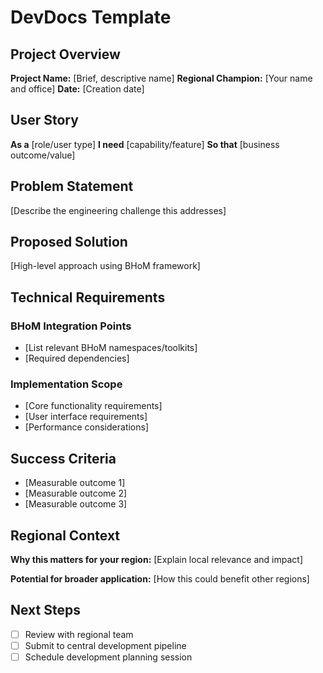 # DevDocs Template

## Project Overview
**Project Name:** [Brief, descriptive name]
**Regional Champion:** [Your name and office]
**Date:** [Creation date]

## User Story
**As a** [role/user type]
**I need** [capability/feature]
**So that** [business outcome/value]

## Problem Statement
[Describe the engineering challenge this addresses]

## Proposed Solution
[High-level approach using BHoM framework]

## Technical Requirements
### BHoM Integration Points
- [List relevant BHoM namespaces/toolkits]
- [Required dependencies]

### Implementation Scope
- [Core functionality requirements]
- [User interface requirements]
- [Performance considerations]

## Success Criteria
- [Measurable outcome 1]
- [Measurable outcome 2]
- [Measurable outcome 3]

## Regional Context
**Why this matters for your region:**
[Explain local relevance and impact]

**Potential for broader application:**
[How this could benefit other regions]

## Next Steps
- [ ] Review with regional team
- [ ] Submit to central development pipeline
- [ ] Schedule development planning session